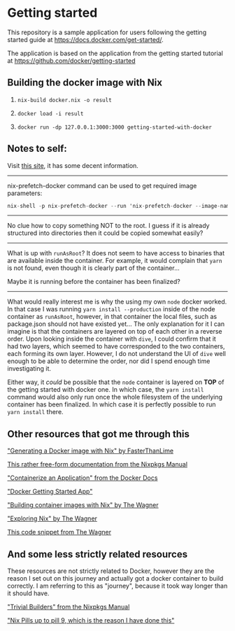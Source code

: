 # Getting started

This repository is a sample application for users following the getting started guide at https://docs.docker.com/get-started/.

The application is based on the application from the getting started tutorial at https://github.com/docker/getting-started

## Building the docker image with Nix

1. `nix-build docker.nix -o result`

2. `docker load -i result`

3. `docker run -dp 127.0.0.1:3000:3000 getting-started-with-docker`

## Notes to self:

Visit [this site](https://ryantm.github.io/nixpkgs/builders/images/dockertools/),
it has some decent information.

---

nix-prefetch-docker command can be used to get required image parameters:

```nix
nix-shell -p nix-prefetch-docker --run 'nix-prefetch-docker --image-name node --image-tag 18-alpine'
```

---

No clue how to copy something NOT to the root. I guess if it is already
structured into directories then it could be copied somewhat easily?

---

What is up with `runAsRoot`? It does not seem to have access to binaries that
are available inside the container. For example, it would complain that `yarn`
is not found, even though it is clearly part of the container...

Maybe it is running before the container has been finalized?

---

What would really interest me is why the using my own `node` docker worked. In
that case I was running `yarn install --production` inside of the node
container as `runAsRoot`, however, in that container the local files, such as
package.json should not have existed yet... The only explanation for it I can
imagine is that the containers are layered on top of each other in a reverse
order. Upon looking inside the container with `dive`, I could confirm that it
had two layers, which seemed to have corresponded to the two containers, each
forming its own layer. However, I do not understand the UI of `dive` well
enough to be able to determine the order, nor did I spend enough time
investigating it.

Either way, it *could* be possible that the `node` container is layered on
**TOP** of the getting started with docker one. In which case, the `yarn
install` command would also only run once the whole filesystem of the
underlying container has been finalized. In which case it is perfectly
possible to run `yarn install` there.

## Other resources that got me through this

["Generating a Docker image with Nix" by FasterThanLime](https://fasterthanli.me/series/building-a-rust-service-with-nix/part-11)

[This rather free-form documentation from the Nixpkgs Manual](https://ryantm.github.io/nixpkgs/builders/images/dockertools/)

["Containerize an Application" from the Docker Docs](https://docs.docker.com/get-started/02_our_app/)

["Docker Getting Started App"](https://github.com/docker/getting-started-app/tree/main)

["Building container images with Nix" by The Wagner](https://thewagner.net/blog/2021/02/25/building-container-images-with-nix/)

["Exploring Nix" by The Wagner](https://thewagner.net/blog/2020/04/30/exploring-nix/)

[This code snippet from The Wagner](https://github.com/wagdav/thewagner.net/blob/fcda05cf33ca24ed97a0a71a9139de72ecdc90c9/flake.nix#L52-L75)

## And some less strictly related resources

These resources are not strictly related to Docker, however they are the
reason I set out on this journey and actually got a docker container to build
correctly. I am referring to this as "journey", because it took way longer
than it should have.

["Trivial Builders" from the Nixpkgs Manual](https://ryantm.github.io/nixpkgs/builders/trivial-builders/)

["Nix Pills up to pill 9, which is the reason I have done this"](https://nixos.org/guides/nix-pills/automatic-runtime-dependencies)
